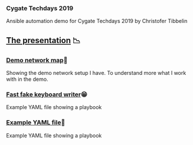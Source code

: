 ### Cygate Techdays 2019
Ansible automation demo for Cygate Techdays 2019 by Christofer Tibbelin
## [The presentation](TechDays_2019_Ansible_Tibbe.pdf) :chart_with_downwards_trend:
### [Demo network map](demo_map.png):maple_leaf:
Showing the demo network setup I have. To understand more what I work with in the demo.
### [Fast fake keyboard writer](intro.sh):grin:
Example YAML file showing a playbook
### [Example YAML file](Example_YAML.yml):page_with_curl:
Example YAML file showing a playbook
